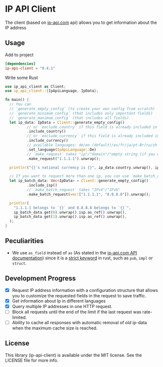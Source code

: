 # IP API Client

The client (based on [ip-api.com](https://ip-api.com/) api) allows you to get information about the IP address

## Usage

Add to project

```toml
[dependencies]
ip-api-client = "0.4.1"
```

Write some Rust

```rust
use ip_api_client as Client;
use ip_api_client::{IpApiLanguage, IpData};

fn main() {
  // You can
  // `generate_empty_config` (to create your own config from scratch)
  // `generate_minimum_config` (that includes only important fields)
  // `generate_maximum_config` (that includes all fields)
  let ip_data: IpData = Client::generate_empty_config()
          // or `exclude_country` if this field is already included in the generated config
          .include_country()
          // or `exclude_currency` if this field is already included in the generated config
          .include_currency()
          // available languages: de/en (default)/es/fr/ja/pt-Br/ru/zh-CN
          .set_language(IpApiLanguage::De)
          // `make_request` takes "ip"/"domain"/"empty string (if you want to request your ip)"
          .make_request("1.1.1.1").unwrap();

  println!("{}'s national currency is {}", ip_data.country.unwrap(), ip_data.currency.unwrap());

  // If you want to request more than one ip, you can use `make_batch_request`
  let ip_batch_data: Vec<IpData> = Client::generate_empty_config()
          .include_isp()
          // `make_batch_request` takes "IPv4"/"IPv6"
          .make_batch_request(vec!["1.1.1.1", "8.8.8.8"]).unwrap();

  println!(
    "1.1.1.1 belongs to `{}` and 8.8.8.8 belongs to `{}`",
    ip_batch_data.get(0).unwrap().isp.as_ref().unwrap(),
    ip_batch_data.get(1).unwrap().isp.as_ref().unwrap(),
  );
}
```

## Peculiarities

- We use `as_field` instead of `as`
  (As stated in the [ip-api.com API documentation](https://ip-api.com/docs/api:json#as))
  since it is a [strict keyword](https://doc.rust-lang.org/reference/keywords.html#strict-keywords) in rust,
  such as `pub`, `impl` or `struct`.

## Development Progress

- [x] Request IP address information with a configuration structure that allows you to customize the requested fields in the request to save traffic.
- [x] Get information about Ip in different languages
- [x] Query multiple IP addresses in one HTTP request.
- [ ] Block all requests until the end of the limit if the last request was rate-limited.
- [ ] Ability to cache all responses with automatic removal of old ip-data when the maximum cache size is reached.

## License

This library (ip-api-client) is available under the MIT license. See the LICENSE file for more info.
